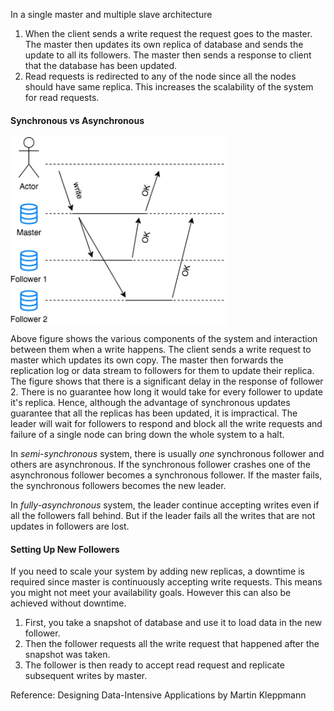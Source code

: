 In a single master and multiple slave architecture
1. When the client sends a write request the request goes to the master. The master then updates its own replica of database and sends the update to all its followers. The master then sends a response to client that the database has been updated.
2. Read requests is redirected to any of the node since all the nodes should have same replica. This increases the scalability of the system for read requests.

#### Synchronous vs Asynchronous
<img src="/static/img/replication-master-slave.png" align="middle" height="300" />

Above figure shows the various components of the system and interaction between them when a write happens. The client sends a write request to master which updates its own copy. The master then forwards the replication log or data stream to followers for them to update their replica. The figure shows that there is a significant delay in the response of follower 2. There is no guarantee how long it would take for every follower to update it's replica. Hence, although the advantage of synchronous updates guarantee that all the replicas has been updated, it is impractical. The leader will wait for followers to respond and block all the write requests and failure of a single node can bring down the whole system to a halt.

In *semi-synchronous* system, there is usually *one* synchronous follower and others are asynchronous. If the synchronous follower crashes one of the asynchronous follower becomes a synchronous follower. If the master fails, the synchronous followers becomes the new leader. 

In *fully-asynchronous* system, the leader continue accepting writes even if all the followers fall behind. But if the leader fails all the writes that are not updates in followers are lost. 

#### Setting Up New Followers
If you need to scale your system by adding new replicas, a downtime is required since master is continuously accepting write requests. This means you might not meet your availability goals. However this can also be achieved without downtime.
1. First, you take a snapshot of database and use it to load data in the new follower.
2. Then the follower requests all the write request that happened after the snapshot was taken. 
3. The follower is then ready to accept read request and replicate subsequent writes by master.

Reference: Designing Data-Intensive Applications by Martin Kleppmann
